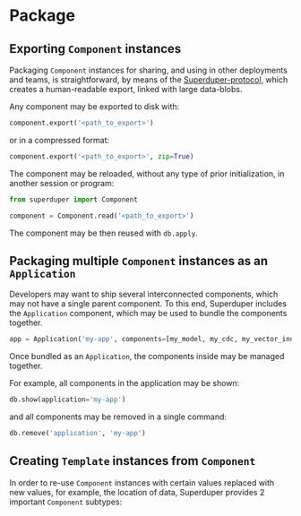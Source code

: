# Package

## Exporting `Component` instances

Packaging `Component` instances for sharing, and using in other deployments and teams, 
is straightforward, by means of the [Superduper-protocol](../fundamentals/), which creates
a human-readable export, linked with large data-blobs.

Any component may be exported to disk with:

```python
component.export('<path_to_export>')
```

or in a compressed format:

```python
component.export('<path_to_export>', zip=True)
```

The component may be reloaded, without any type of prior initialization, in another session or program:

```python
from superduper import Component

component = Component.read('<path_to_export>')
```

The component may be then reused with `db.apply`.


## Packaging multiple `Component` instances as an `Application`

Developers may want to ship several interconnected components, which may not have a single parent component.
To this end, Superduper includes the `Application` component, which may be used to bundle the components 
together.

```python
app = Application('my-app', components=[my_model, my_cdc, my_vector_index])
```

Once bundled as an `Application`, the components inside may be managed together.

For example, all components in the application may be shown:

```python
db.show(application='my-app')
```

and all components may be removed in a single command:

```python
db.remove('application', 'my-app')
```

## Creating `Template` instances from `Component`


In order to re-use `Component` instances with certain values replaced with new values, 
for example, the location of data, Superduper provides 2 important `Component` subtypes:

